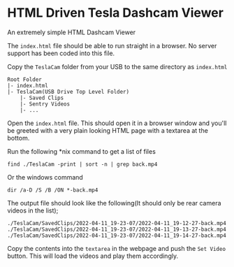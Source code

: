# HTML Driven Tesla Dashcam Viewer
An extremely simple HTML Dashcam Viewer

The `index.html` file should be able to run straight in a browser. No server support has been coded into this file.

Copy the `TeslaCam` folder from your USB to the same directory as `index.html`
```
Root Folder
|- index.html
|- TeslaCam(USB Drive Top Level Folder)
    |- Saved Clips
    |- Sentry Videos
    |- ...
```
Open the `index.html` file. This should open it in a browser window and you'll be greeted with a very plain looking HTML page with a textarea at the bottom.


Run the following *nix command to get a list of files 
```
find ./TeslaCam -print | sort -n | grep back.mp4
```
Or the windows command
```
dir /a-D /S /B /ON *-back.mp4
```
The output file should look like the following(It should only be rear camera videos in the list);
```
./TeslaCam/SavedClips/2022-04-11_19-23-07/2022-04-11_19-12-27-back.mp4
./TeslaCam/SavedClips/2022-04-11_19-23-07/2022-04-11_19-13-27-back.mp4
./TeslaCam/SavedClips/2022-04-11_19-23-07/2022-04-11_19-14-27-back.mp4
```

Copy the contents into the `textarea` in the webpage and push the `Set Video` button.
This will load the videos and play them accordingly.
